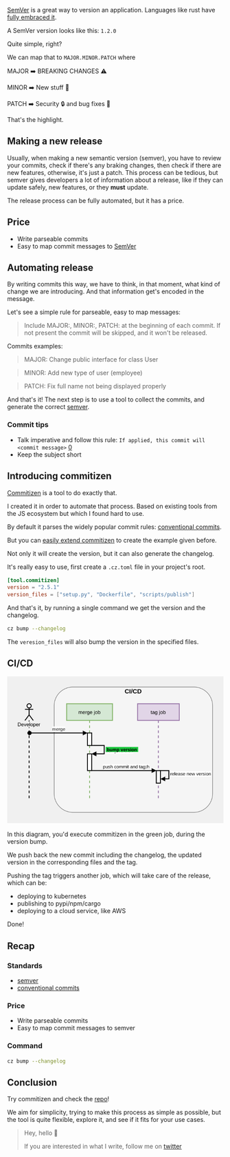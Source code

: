 <!--
.. title: Automating semver releases with commitizen
.. slug: automating-semver-releases-with-commitizen
.. date: 2020-07-15 15:27:20 UTC
.. tags: python, ci
.. category: devops
.. link:
.. description: How to make a deployment almost hassle free
.. type: text
-->

[SemVer][semver] is a great way to version an application.
Languages like rust have [fully embraced it][rust_semver].

A SemVer version looks like this: `1.2.0`

Quite simple, right?

We can map that to `MAJOR.MINOR.PATCH` where

MAJOR ➡️ BREAKING CHANGES ⚠️

MINOR ➡️ New stuff 🎉

PATCH ➡️ Security 🔒 and bug fixes 🐛

That's the highlight.

## Making a new release

Usually, when making a new semantic version (semver), you have to review your
commits, check if there's any braking changes, then check if there are new features,
otherwise, it's just a patch. This process can be tedious, but semver gives
developers a lot of information about a release, like if they can update safely,
new features, or they **must** update.

The release process can be fully automated, but it has a price.

## Price

- Write parseable commits
- Easy to map commit messages to [SemVer][semver]

## Automating release

By writing commits this way, we have to think, in that moment, what kind of change
we are introducing. And that information get's encoded in the message.

Let's see a simple rule for parseable, easy to map messages:

> Include MAJOR:, MINOR:, PATCH: at the beginning of each commit. If not present
> the commit will be skipped, and it won't be released.

Commits examples:

> MAJOR: Change public interface for class User


> MINOR: Add new type of user (employee)


> PATCH: Fix full name not being displayed properly

And that's it! The next step is to use a tool to collect the commits, and generate
the correct [semver][semver].

### Commit tips

- Talk imperative and follow this rule: `If applied, this commit will <commit message>` [0][commit-guide]
- Keep the subject short

## Introducing commitizen

[Commitizen][cz] is a tool to do exactly that.

I created it in order to automate that process. Based on existing tools from
the JS ecosystem but which I found hard to use.

By default it parses the widely popular commit rules: [conventional commits][cm].

But you can [easily extend commitizen][cz_extend] to create the example given before.

Not only it will create the version, but it can also generate the changelog.

It's really easy to use, first create a `.cz.toml` file in your project's root.

```toml
[tool.commitizen]
version = "2.5.1"
version_files = ["setup.py", "Dockerfile", "scripts/publish"]
```

And that's it, by running a single command we get the version and the changelog.

```bash
cz bump --changelog
```

The `veresion_files` will also bump the version in the specified files.

## CI/CD

![diagram of semantic release](/images/automating-deployment-with-commitizen/semantic_release.png)

In this diagram, you'd execute commitizen in the green job, during the version bump.

We push back the new commit including the changelog, the updated version in the
corresponding files and the tag.

Pushing the tag triggers another job, which will take care of the release, which can be:

- deploying to kubernetes
- publishing to pypi/npm/cargo
- deploying to a cloud service, like AWS

Done!

## Recap

### Standards

- [semver][semver]
- [conventional commits][cm]

### Price

- Write parseable commits
- Easy to map commit messages to semver

### Command

```bash
cz bump --changelog
```

## Conclusion

Try commitizen and check the [repo][cz]!

We aim for simplicity, trying to make this process as simple as possible, but
the tool is quite flexible, explore it, and see if it fits for your use cases.

> Hey, hello 👋
>
> If you are interested in what I write, follow me on [twitter][santiwilly]
>

[santiwilly]: https://twitter.com/santiwilly

[cz]: https://github.com/commitizen-tools/commitizen
[semver]: https://semver.org/
[cm]: https://www.conventionalcommits.org/en/v1.0.0/
[rust_semver]: https://doc.rust-lang.org/cargo/reference/specifying-dependencies.html#specifying-dependencies-from-cratesio
[cz_extend]: https://commitizen-tools.github.io/commitizen/customization/#2-customize-through-customizing-a-class
[commit-guide]: https://chris.beams.io/posts/git-commit/
